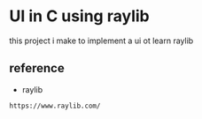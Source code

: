 # UI in C using raylib
this project i make to implement a ui ot learn raylib

## reference 
- raylib 
```
https://www.raylib.com/
```
